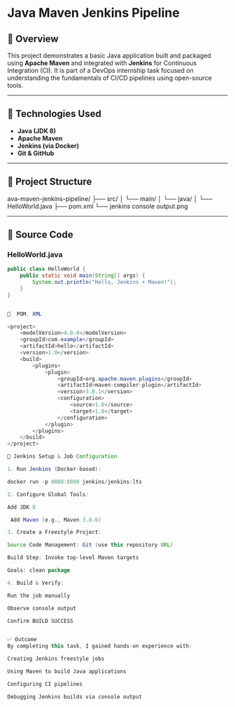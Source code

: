 # Java Maven Jenkins Pipeline

## 📌 Overview

This project demonstrates a basic Java application built and packaged using **Apache Maven** and integrated with **Jenkins** for Continuous Integration (CI). It is part of a DevOps internship task focused on understanding the fundamentals of CI/CD pipelines using open-source tools.

---

## 🧰 Technologies Used

- **Java (JDK 8)**
- **Apache Maven**
- **Jenkins (via Docker)**
- **Git & GitHub**

---

## 📁 Project Structure

ava-maven-jenkins-pipeline/ 
├── src/ │
└── main/ │ 
└── java/ │ 
└── HelloWorld.java
├── pom.xml
└── jenkins console output.png

---

## 📝 Source Code

### HelloWorld.java

```java
public class HelloWorld {
    public static void main(String[] args) {
        System.out.println("Hello, Jenkins + Maven!");
    }
}


🚀  POM. XML

<project>
    <modelVersion>4.0.0</modelVersion>
    <groupId>com.example</groupId>
    <artifactId>hello</artifactId>
    <version>1.0</version>
    <build>
        <plugins>
            <plugin>
                <groupId>org.apache.maven.plugins</groupId>
                <artifactId>maven-compiler-plugin</artifactId>
                <version>3.8.1</version>
                <configuration>
                    <source>1.8</source>
                    <target>1.8</target>
                </configuration>
            </plugin>
        </plugins>
    </build>
</project>

🚀 Jenkins Setup & Job Configuration

1. Run Jenkins (Docker-based):

docker run -p 8080:8080 jenkins/jenkins:lts

2. Configure Global Tools:

Add JDK 8

 Add Maven (e.g., Maven 3.8.6)

3. Create a Freestyle Project:

Source Code Management: Git (use this repository URL)

Build Step: Invoke top-level Maven targets

Goals: clean package

4. Build & Verify:

Run the job manually

Observe console output

Confirm BUILD SUCCESS


✅ Outcome
By completing this task, I gained hands-on experience with:

Creating Jenkins freestyle jobs

Using Maven to build Java applications

Configuring CI pipelines

Debugging Jenkins builds via console output



